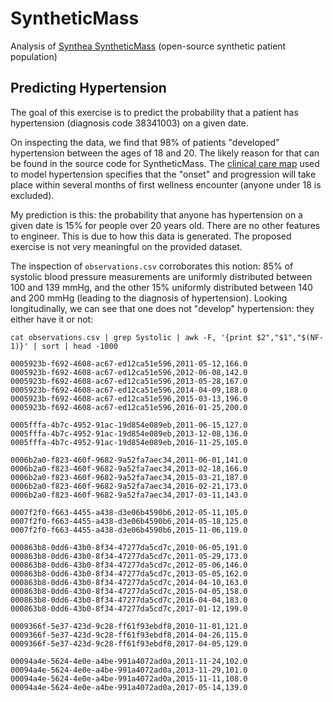 # SyntheticMass
Analysis of [Synthea SyntheticMass](https://synthea.mitre.org/downloads) (open-source synthetic patient population)

## Predicting Hypertension

The goal of this exercise is to predict the probability that a patient has hypertension (diagnosis code 38341003) on a given date.

On inspecting the data, we find that 98% of patients "developed" hypertension between the ages of 18 and 20.  The likely reason for that can be found in the source code for SyntheticMass.  The [clinical care map](https://github.com/synthetichealth/synthea/blob/master/src/main/resources/modules/hypertension.json) used to model hypertension specifies that the "onset" and progression will take place within several months of first wellness encounter (anyone under 18 is excluded).

My prediction is this: the probability that anyone has hypertension on a given date is 15% for people over 20 years old.  There are no other features to engineer.  This is due to how this data is generated.  The proposed exercise is not very meaningful on the provided dataset.

The inspection of `observations.csv` corroborates this notion: 85% of systolic blood pressure measurements are uniformly distributed between 100 and 139 mmHg, and the other 15% uniformly distributed between 140 and 200 mmHg (leading to the diagnosis of hypertension).  Looking longitudinally, we can see that one does not "develop" hypertension: they either have it or not:

```
cat observations.csv | grep Systolic | awk -F, '{print $2","$1","$(NF-1)}' | sort | head -1000

0005923b-f692-4608-ac67-ed12ca51e596,2011-05-12,166.0
0005923b-f692-4608-ac67-ed12ca51e596,2012-06-08,142.0
0005923b-f692-4608-ac67-ed12ca51e596,2013-05-28,167.0
0005923b-f692-4608-ac67-ed12ca51e596,2014-04-09,188.0
0005923b-f692-4608-ac67-ed12ca51e596,2015-03-13,196.0
0005923b-f692-4608-ac67-ed12ca51e596,2016-01-25,200.0

0005fffa-4b7c-4952-91ac-19d854e089eb,2011-06-15,127.0
0005fffa-4b7c-4952-91ac-19d854e089eb,2013-12-08,136.0
0005fffa-4b7c-4952-91ac-19d854e089eb,2016-11-25,105.0

0006b2a0-f823-460f-9682-9a52fa7aec34,2011-06-01,141.0
0006b2a0-f823-460f-9682-9a52fa7aec34,2013-02-18,166.0
0006b2a0-f823-460f-9682-9a52fa7aec34,2015-03-21,187.0
0006b2a0-f823-460f-9682-9a52fa7aec34,2016-02-21,173.0
0006b2a0-f823-460f-9682-9a52fa7aec34,2017-03-11,143.0

0007f2f0-f663-4455-a438-d3e06b4590b6,2012-05-11,105.0
0007f2f0-f663-4455-a438-d3e06b4590b6,2014-05-18,125.0
0007f2f0-f663-4455-a438-d3e06b4590b6,2015-11-06,119.0

000863b8-0dd6-43b0-8f34-47277da5cd7c,2010-06-05,191.0
000863b8-0dd6-43b0-8f34-47277da5cd7c,2011-05-29,173.0
000863b8-0dd6-43b0-8f34-47277da5cd7c,2012-05-06,146.0
000863b8-0dd6-43b0-8f34-47277da5cd7c,2013-05-05,162.0
000863b8-0dd6-43b0-8f34-47277da5cd7c,2014-04-10,163.0
000863b8-0dd6-43b0-8f34-47277da5cd7c,2015-04-05,158.0
000863b8-0dd6-43b0-8f34-47277da5cd7c,2016-04-04,183.0
000863b8-0dd6-43b0-8f34-47277da5cd7c,2017-01-12,199.0

0009366f-5e37-423d-9c28-ff61f93ebdf8,2010-11-01,121.0
0009366f-5e37-423d-9c28-ff61f93ebdf8,2014-04-26,115.0
0009366f-5e37-423d-9c28-ff61f93ebdf8,2017-04-05,129.0

00094a4e-5624-4e0e-a4be-991a4072ad0a,2011-11-24,102.0
00094a4e-5624-4e0e-a4be-991a4072ad0a,2013-11-29,101.0
00094a4e-5624-4e0e-a4be-991a4072ad0a,2015-11-11,108.0
00094a4e-5624-4e0e-a4be-991a4072ad0a,2017-05-14,139.0
```
